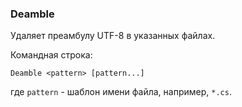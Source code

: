 ﻿### Deamble

Удаляет преамбулу UTF-8 в указанных файлах.

Командная строка:

```shell
Deamble <pattern> [pattern...]
```

где `pattern` - шаблон имени файла, например, `*.cs`.
